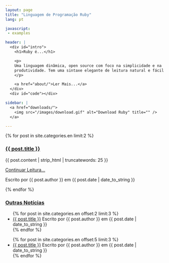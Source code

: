 ```yaml
---
layout: page
title: "Linguagem de Programação Ruby"
lang: pt

javascript:
 - examples

header: |
  <div id="intro">
    <h1>Ruby é...</h1>

    <p>
    Uma linguagem dinâmica, open source com foco na simplicidade e na
    produtividade. Tem uma sintaxe elegante de leitura natural e fácil escrita.
    </p>

    <a href="about/">Ler Mais...</a>
  </div>
  <div id="code"></div>

sidebar: |
  <a href="downloads/">
    <img src="/images/download.gif" alt="Download Ruby" title="" />
  </a>

---
```


{% for post in site.categories.en limit:2 %}
<div class="post">
  <h3><a href="{{ post.url }}">{{ post.title }}</a></h3>

  {{ post.content | strip_html | truncatewords: 25 }}

  <p><a href="{{ post.url }}">Continuar Leitura...</a></p>

  <span class="post-info">Escrito por {{ post.author }} em {{ post.date | date_to_string }}</span>
</div>
{% endfor %}

<div id="news">
  <h3><a href="news/">Outras Notícias</a></h3>
  <ul>
    {% for post in site.categories.en offset:2 limit:3 %}
    <li>
      <a href="{{ post.url }}">{{ post.title }}</a>
      <span class="post-info">Escrito por {{ post.author }} em {{ post.date | date_to_string }}</span>
    </li>
    {% endfor %}
  </ul>

  <ul>
    {% for post in site.categories.en offset:5 limit:3 %}
    <li>
      <a href="{{ post.url }}">{{ post.title }}</a>
      <span class="post-info">Escrito por {{ post.author }} em {{ post.date | date_to_string }}</span>
    </li>
    {% endfor %}
  </ul>
</div>
